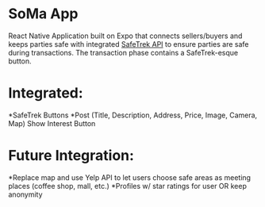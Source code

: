 # SoMa App
React Native Application built on Expo that connects sellers/buyers and keeps parties safe with integrated [SafeTrek API](https://docs.safetrek.io/reference#authentication) to ensure parties are safe during transactions.
The transaction phase contains a SafeTrek-esque button. 

# Integrated:
*SafeTrek Buttons
*Post (Title, Description, Address, Price, Image, Camera, Map)
Show Interest Button

# Future Integration:
*Replace map and use Yelp API to let users choose safe areas as meeting places (coffee shop, mall, etc.) 
*Profiles w/ star ratings for user OR keep anonymity
